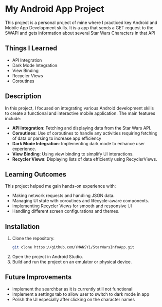 # My Android App Project

This project is a personal project of mine where I practiced key Android and Mobile App Development skills. It is a app that sends a GET request to the SWAPI and gets information about several Star Wars Characters in that API

## Things I Learned

- API Integration
- Dark Mode Integration
- View Binding
- Recycler Views
- Coroutines

## Description

In this project, I focused on integrating various Android development skills to create a functional and interactive mobile application. The main features include:

- **API Integration**: Fetching and displaying data from the Star Wars API.
- **Coroutines**: Use of coroutines to handle any activities requiring fetching of data or parsing to increase app efficiency
- **Dark Mode Integration**: Implementing dark mode to enhance user experience.
- **View Binding**: Using view binding to simplify UI interactions.
- **Recycler Views**: Displaying lists of data efficiently using RecyclerViews.

## Learning Outcomes

This project helped me gain hands-on experience with:

- Making network requests and handling JSON data.
- Managing UI state with coroutines and lifecycle-aware components.
- Implementing Recycler Views for smooth and responsive UI
- Handling different screen configurations and themes.

## Installation

1. Clone the repository:
    ```bash
    git clone https://github.com/YMANSY1/StarWarsInfoApp.git
    ```
2. Open the project in Android Studio.
3. Build and run the project on an emulator or physical device.


## Future Improvements

- Implement the searchbar as it is currently still not functional
- Implement a settings tab to allow user to switch to dark mode in app 
- Polish the UI especially after clicking on the character names
